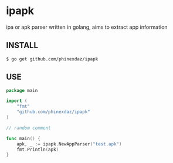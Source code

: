 # ipapk
ipa or apk parser written in golang, aims to extract app information

## INSTALL
	$ go get github.com/phinexdaz/ipapk
  
## USE
```go
package main

import (
	"fmt"
	"github.com/phinexdaz/ipapk"
)

// random comment

func main() {
	apk, _ := ipapk.NewAppParser("test.apk")
	fmt.Println(apk)
}
```
